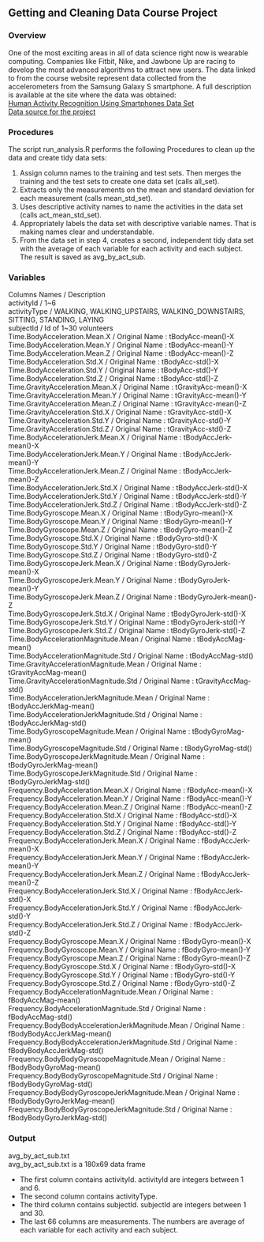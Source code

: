 ## Getting and Cleaning Data Course Project  
### Overview  
One of the most exciting areas in all of data science right now is wearable computing. Companies like Fitbit, Nike, and Jawbone Up are racing to develop the most advanced algorithms to attract new users. The data linked to from the course website represent data collected from the accelerometers from the Samsung Galaxy S smartphone. A full description is available at the site where the data was obtained:  
[Human Activity Recognition Using Smartphones Data Set](http://archive.ics.uci.edu/ml/datasets/Human+Activity+Recognition+Using+Smartphones)  
[Data source for the project](https://d396qusza40orc.cloudfront.net/getdata%2Fprojectfiles%2FUCI%20HAR%20Dataset.zip)  
### Procedures  
The script run_analysis.R performs the following Procedures to clean up the data and create tidy data sets:  
1.	Assign column names to the training and test sets. Then merges the training and the test sets to create one data set (calls all_set).  
2.	Extracts only the measurements on the mean and standard deviation for each measurement (calls mean_std_set).  
3.	Uses descriptive activity names to name the activities in the data set (calls act_mean_std_set).  
4.	Appropriately labels the data set with descriptive variable names. That is making names clear and understandable.  
5.	From the data set in step 4, creates a second, independent tidy data set with the average of each variable for each activity and each subject. The result is saved as avg_by_act_sub.  
### Variables  
Columns Names / Description  
activityId / 1~6  
activityType / WALKING, WALKING_UPSTAIRS, WALKING_DOWNSTAIRS, SITTING, STANDING, LAYING  
subjectId / Id of 1~30 volunteers  
Time.BodyAcceleration.Mean.X / Original Name : tBodyAcc-mean()-X  
Time.BodyAcceleration.Mean.Y / Original Name : tBodyAcc-mean()-Y  
Time.BodyAcceleration.Mean.Z / Original Name : tBodyAcc-mean()-Z  
Time.BodyAcceleration.Std.X / Original Name : tBodyAcc-std()-X  
Time.BodyAcceleration.Std.Y / Original Name : tBodyAcc-std()-Y  
Time.BodyAcceleration.Std.Z / Original Name : tBodyAcc-std()-Z  
Time.GravityAcceleration.Mean.X / Original Name : tGravityAcc-mean()-X  
Time.GravityAcceleration.Mean.Y	/ Original Name : tGravityAcc-mean()-Y  
Time.GravityAcceleration.Mean.Z	/ Original Name : tGravityAcc-mean()-Z  
Time.GravityAcceleration.Std.X / Original Name : tGravityAcc-std()-X  
Time.GravityAcceleration.Std.Y / Original Name : tGravityAcc-std()-Y  
Time.GravityAcceleration.Std.Z / Original Name : tGravityAcc-std()-Z  
Time.BodyAccelerationJerk.Mean.X / Original Name : tBodyAccJerk-mean()-X  
Time.BodyAccelerationJerk.Mean.Y / Original Name : tBodyAccJerk-mean()-Y  
Time.BodyAccelerationJerk.Mean.Z / Original Name : tBodyAccJerk-mean()-Z  
Time.BodyAccelerationJerk.Std.X / Original Name : tBodyAccJerk-std()-X  
Time.BodyAccelerationJerk.Std.Y / Original Name : tBodyAccJerk-std()-Y  
Time.BodyAccelerationJerk.Std.Z / Original Name : tBodyAccJerk-std()-Z  
Time.BodyGyroscope.Mean.X / Original Name : tBodyGyro-mean()-X  
Time.BodyGyroscope.Mean.Y / Original Name : tBodyGyro-mean()-Y  
Time.BodyGyroscope.Mean.Z / Original Name : tBodyGyro-mean()-Z  
Time.BodyGyroscope.Std.X / Original Name : tBodyGyro-std()-X  
Time.BodyGyroscope.Std.Y / Original Name : tBodyGyro-std()-Y  
Time.BodyGyroscope.Std.Z / Original Name : tBodyGyro-std()-Z  
Time.BodyGyroscopeJerk.Mean.X / Original Name : tBodyGyroJerk-mean()-X  
Time.BodyGyroscopeJerk.Mean.Y / Original Name : tBodyGyroJerk-mean()-Y  
Time.BodyGyroscopeJerk.Mean.Z / Original Name : tBodyGyroJerk-mean()-Z  
Time.BodyGyroscopeJerk.Std.X / Original Name : tBodyGyroJerk-std()-X  
Time.BodyGyroscopeJerk.Std.Y / Original Name : tBodyGyroJerk-std()-Y  
Time.BodyGyroscopeJerk.Std.Z / Original Name : tBodyGyroJerk-std()-Z  
Time.BodyAccelerationMagnitude.Mean / Original Name : tBodyAccMag-mean()  
Time.BodyAccelerationMagnitude.Std / Original Name : tBodyAccMag-std()  
Time.GravityAccelerationMagnitude.Mean / Original Name : tGravityAccMag-mean()  
Time.GravityAccelerationMagnitude.Std / Original Name : tGravityAccMag-std()  
Time.BodyAccelerationJerkMagnitude.Mean / Original Name : tBodyAccJerkMag-mean()  
Time.BodyAccelerationJerkMagnitude.Std / Original Name : tBodyAccJerkMag-std()  
Time.BodyGyroscopeMagnitude.Mean / Original Name : tBodyGyroMag-mean()  
Time.BodyGyroscopeMagnitude.Std / Original Name : tBodyGyroMag-std()  
Time.BodyGyroscopeJerkMagnitude.Mean / Original Name : tBodyGyroJerkMag-mean()  
Time.BodyGyroscopeJerkMagnitude.Std / Original Name : tBodyGyroJerkMag-std()  
Frequency.BodyAcceleration.Mean.X / Original Name : fBodyAcc-mean()-X  
Frequency.BodyAcceleration.Mean.Y / Original Name : fBodyAcc-mean()-Y  
Frequency.BodyAcceleration.Mean.Z / Original Name : fBodyAcc-mean()-Z  
Frequency.BodyAcceleration.Std.X / Original Name : fBodyAcc-std()-X  
Frequency.BodyAcceleration.Std.Y / Original Name : fBodyAcc-std()-Y  
Frequency.BodyAcceleration.Std.Z / Original Name : fBodyAcc-std()-Z  
Frequency.BodyAccelerationJerk.Mean.X / Original Name : fBodyAccJerk-mean()-X  
Frequency.BodyAccelerationJerk.Mean.Y / Original Name : fBodyAccJerk-mean()-Y  
Frequency.BodyAccelerationJerk.Mean.Z / Original Name : fBodyAccJerk-mean()-Z  
Frequency.BodyAccelerationJerk.Std.X / Original Name : fBodyAccJerk-std()-X  
Frequency.BodyAccelerationJerk.Std.Y / Original Name : fBodyAccJerk-std()-Y  
Frequency.BodyAccelerationJerk.Std.Z / Original Name : fBodyAccJerk-std()-Z  
Frequency.BodyGyroscope.Mean.X / Original Name : fBodyGyro-mean()-X  
Frequency.BodyGyroscope.Mean.Y / Original Name : fBodyGyro-mean()-Y  
Frequency.BodyGyroscope.Mean.Z / Original Name : fBodyGyro-mean()-Z  
Frequency.BodyGyroscope.Std.X / Original Name : fBodyGyro-std()-X  
Frequency.BodyGyroscope.Std.Y / Original Name : fBodyGyro-std()-Y  
Frequency.BodyGyroscope.Std.Z / Original Name : fBodyGyro-std()-Z  
Frequency.BodyAccelerationMagnitude.Mean / Original Name : fBodyAccMag-mean()  
Frequency.BodyAccelerationMagnitude.Std / Original Name : fBodyAccMag-std()  
Frequency.BodyBodyAccelerationJerkMagnitude.Mean / Original Name : fBodyBodyAccJerkMag-mean()  
Frequency.BodyBodyAccelerationJerkMagnitude.Std / Original Name : fBodyBodyAccJerkMag-std()  
Frequency.BodyBodyGyroscopeMagnitude.Mean / Original Name : fBodyBodyGyroMag-mean()  
Frequency.BodyBodyGyroscopeMagnitude.Std / Original Name : fBodyBodyGyroMag-std()  
Frequency.BodyBodyGyroscopeJerkMagnitude.Mean / Original Name : fBodyBodyGyroJerkMag-mean()  
Frequency.BodyBodyGyroscopeJerkMagnitude.Std / Original Name : fBodyBodyGyroJerkMag-std()  
### Output  
avg_by_act_sub.txt  
avg_by_act_sub.txt is a 180x69 data frame  
- The first column contains activityId. activityId are integers between 1 and 6.  
- The second column contains activityType.  
- The third column contains subjectId. subjectId are integers between 1 and 30.  
- The last 66 columns are measurements. The numbers are average of each variable for each activity and each subject.  




